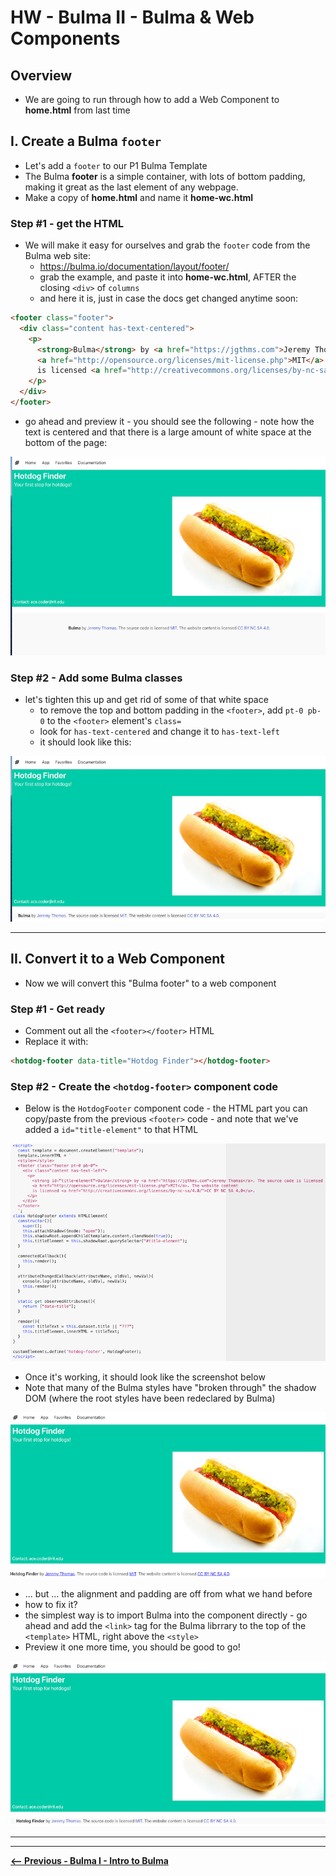 # HW - Bulma II - Bulma & Web Components

## Overview

- We are going to run through how to add a Web Component to **home.html** from last time

## I. Create a Bulma `footer`

- Let's add a `footer` to our P1 Bulma Template
- The Bulma **footer** is a simple container, with lots of bottom padding, making it great as the last element of any webpage.
- Make a copy of **home.html** and name it **home-wc.html**

### Step #1 - get the HTML

- We will make it easy for ourselves and grab the `footer` code from the Bulma web site:
  - https://bulma.io/documentation/layout/footer/
  - grab the example, and paste it into **home-wc.html**, AFTER the closing `<div>` of `columns`
  - and here it is, just in case the docs get changed anytime soon:

```html
<footer class="footer">
  <div class="content has-text-centered">
    <p>
      <strong>Bulma</strong> by <a href="https://jgthms.com">Jeremy Thomas</a>. The source code is licensed
      <a href="http://opensource.org/licenses/mit-license.php">MIT</a>. The website content
      is licensed <a href="http://creativecommons.org/licenses/by-nc-sa/4.0/">CC BY NC SA 4.0</a>.
    </p>
  </div>
</footer>
```

- go ahead and preview it - you should see the following - note how the text is centered and that there is a large amount of white space at the bottom of the page:

![screenshot](_images/_bulma/HW-bulma-5.png)

### Step #2 - Add some Bulma classes

- let's tighten this up and get rid of some of that white space
  - to remove the top and bottom padding in the `<footer>`,  add `pt-0 pb-0` to the `<footer>` element's `class=`
  - look for `has-text-centered` and change it to `has-text-left`
  - it should look like this:

![screenshot](_images/_bulma/HW-bulma-6.png)

<hr>

## II. Convert it to a Web Component

- Now we will convert this "Bulma footer" to a web component

### Step #1 - Get ready

- Comment out all the `<footer></footer>` HTML
- Replace it with:

```html
<hotdog-footer data-title="Hotdog Finder"></hotdog-footer>
```

### Step #2 - Create the `<hotdog-footer>` component code

- Below is the `HotdogFooter` component code - the HTML part you can copy/paste from the previous `<footer>` code - and note that we've added a `id="title-element"` to that HTML

![screenshot](_images/_bulma/HW-bulma-7.png)

- Once it's working, it should look like the screenshot below
- Note that many of the Bulma styles have "broken through" the shadow DOM (where the root styles have been redeclared by Bulma)

![screenshot](_images/_bulma/HW-bulma-8.png)

- ... but ... the alignment and padding are off from what we hand before
- how to fix it?
- the simplest way is to import Bulma into the component directly - go ahead and add the `<link>` tag for the Bulma librrary to the top of the `<template>` HTML, right above the `<style>`
- Preview it one more time, you should be good to go!

![screenshot](_images/_bulma/HW-bulma-9.png)



<hr><hr>

[**&lt;-- Previous - Bulma I - Intro to Bulma**](HW-bulma-1.md)
